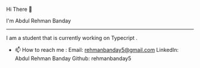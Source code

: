 Hi There 👋

I'm Abdul Rehman Banday 
____________________________________________________________________________________________________________________________________________________________________________________________

I am a student that is currently working on Typecript . 


- 📫 How to reach me :
Email: rehmanbanday5@gmail.com
LinkedIn: Abdul Rehman Banday
Github: rehmanbanday5

<!---
rehmanbanday5/rehmanbanday5 is a ✨ special ✨ repository because its `README.md` (this file) appears on your GitHub profile.
You can click the Preview link to take a look at your changes.
--->
